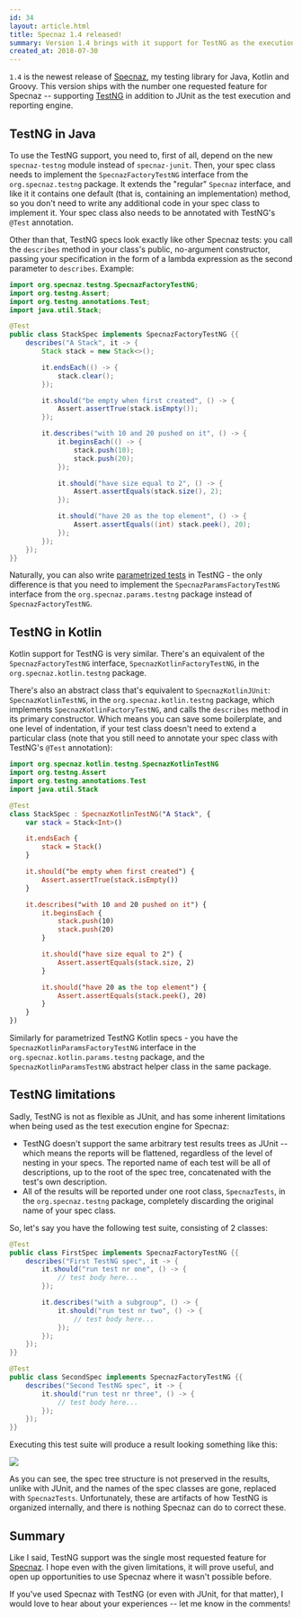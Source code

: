 ```yaml
---
id: 34
layout: article.html
title: Specnaz 1.4 released!
summary: Version 1.4 brings with it support for TestNG as the execution engine.
created_at: 2018-07-30
---
```


`1.4` is the newest release of [Specnaz](https://github.com/skinny85/specnaz), my testing library for Java, Kotlin and Groovy. This version ships with the number one requested feature for Specnaz -- supporting [TestNG](https://testng.org) in addition to JUnit as the test execution and reporting engine.

## TestNG in Java

To use the TestNG support, you need to, first of all, depend on the new `specnaz-testng` module instead of `specnaz-junit`.
Then, your spec class needs to implement the `SpecnazFactoryTestNG` interface from the `org.specnaz.testng` package.
It extends the "regular" `Specnaz` interface, and like it it contains one default
(that is, containing an implementation) method,
so you don't need to write any additional code in your spec class to implement it.
Your spec class also needs to be annotated with TestNG's `@Test` annotation.

Other than that, TestNG specs look exactly like other Specnaz tests: you call the `describes` method in your class's public, no-argument constructor, passing your specification in the form of a lambda expression as the second parameter to `describes`. Example:

```java
import org.specnaz.testng.SpecnazFactoryTestNG;
import org.testng.Assert;
import org.testng.annotations.Test;
import java.util.Stack;

@Test
public class StackSpec implements SpecnazFactoryTestNG {{
    describes("A Stack", it -> {
        Stack stack = new Stack<>();

        it.endsEach(() -> {
            stack.clear();
        });

        it.should("be empty when first created", () -> {
            Assert.assertTrue(stack.isEmpty());
        });

        it.describes("with 10 and 20 pushed on it", () -> {
            it.beginsEach(() -> {
                stack.push(10);
                stack.push(20);
            });

            it.should("have size equal to 2", () -> {
                Assert.assertEquals(stack.size(), 2);
            });

            it.should("have 20 as the top element", () -> {
                Assert.assertEquals((int) stack.peek(), 20);
            });
        });
    });
}}
```

Naturally, you can also write [parametrized tests](specnaz-1_3-released) in TestNG -
the only difference is that you need to implement the `SpecnazParamsFactoryTestNG` interface
from the `org.specnaz.params.testng` package instead of `SpecnazFactoryTestNG`.

## TestNG in Kotlin

Kotlin support for TestNG is very similar.
There's an equivalent of the `SpecnazFactoryTestNG` interface,
`SpecnazKotlinFactoryTestNG`,
in the `org.specnaz.kotlin.testng` package.

There's also an abstract class that's equivalent to `SpecnazKotlinJUnit`:
`SpecnazKotlinTestNG`, in the `org.specnaz.kotlin.testng` package,
which implements `SpecnazKotlinFactoryTestNG`,
and calls the `describes` method in its primary constructor.
Which means you can save some boilerplate, and one level of indentation,
if your test class doesn't need to extend a particular class
(note that you still need to annotate your spec class with TestNG's `@Test` annotation):

```kotlin
import org.specnaz.kotlin.testng.SpecnazKotlinTestNG
import org.testng.Assert
import org.testng.annotations.Test
import java.util.Stack

@Test
class StackSpec : SpecnazKotlinTestNG("A Stack", {
    var stack = Stack<Int>()

    it.endsEach {
        stack = Stack()
    }

    it.should("be empty when first created") {
        Assert.assertTrue(stack.isEmpty())
    }

    it.describes("with 10 and 20 pushed on it") {
        it.beginsEach {
            stack.push(10)
            stack.push(20)
        }

        it.should("have size equal to 2") {
            Assert.assertEquals(stack.size, 2)
        }

        it.should("have 20 as the top element") {
            Assert.assertEquals(stack.peek(), 20)
        }
    }
})
```

Similarly for parametrized TestNG Kotlin specs -
you have the `SpecnazKotlinParamsFactoryTestNG` interface in the `org.specnaz.kotlin.params.testng` package,
and the `SpecnazKotlinParamsTestNG` abstract helper class in the same package.

## TestNG limitations

Sadly, TestNG is not as flexible as JUnit, and has some inherent limitations when being used as the test execution engine for Specnaz:

*   TestNG doesn't support the same arbitrary test results trees as JUnit -- which means the reports will be flattened, regardless of the level of nesting in your specs. The reported name of each test will be all of descriptions, up to the root of the spec tree, concatenated with the test's own description.
*   All of the results will be reported under one root class, `SpecnazTests`, in the `org.specnaz.testng` package, completely discarding the original name of your spec class.

So, let's say you have the following test suite, consisting of 2 classes:

```java
@Test
public class FirstSpec implements SpecnazFactoryTestNG {{
    describes("First TestNG spec", it -> {
        it.should("run test nr one", () -> {
            // test body here...
        });

        it.describes("with a subgroup", () -> {
            it.should("run test nr two", () -> {
                // test body here...
            });
        });
    });
}}
```

```java
@Test
public class SecondSpec implements SpecnazFactoryTestNG {{
    describes("Second TestNG spec", it -> {
        it.should("run test nr three", () -> {
            // test body here...
        });
    });
}}
```

Executing this test suite will produce a result looking something like this:

![](img/testng-ide-report.png)

As you can see, the spec tree structure is not preserved in the results, unlike with JUnit, and the names of the spec classes are gone, replaced with `SpecnazTests`. Unfortunately, these are artifacts of how TestNG is organized internally, and there is nothing Specnaz can do to correct these.

## Summary

Like I said, TestNG support was the single most requested feature for [Specnaz](https://github.com/skinny85/specnaz). I hope even with the given limitations, it will prove useful, and open up opportunities to use Specnaz where it wasn't possible before.

If you've used Specnaz with TestNG (or even with JUnit, for that matter), I would love to hear about your experiences -- let me know in the comments!

